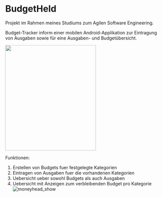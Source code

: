 # BudgetHeld

Projekt im Rahmen meines Studiums zum Agilen Software Engineering.

Budget-Tracker inform einer mobilen Android-Applikation zur Eintragung von Ausgaben sowie für eine Ausgaben- und Budgetübersicht.

<img src="[https://your-image-url.type](https://raw.githubusercontent.com/Falkenhorst14/BudgetHeld/main/app/src/main/res/drawable/moneyhead.png?token=GHSAT0AAAAAACS7LKWVNG3UIAIW5MSMYRUUZWHHN3A)" width="286" height="333">

Funktionen:
1. Erstellen von Budgets fuer festgelegte Kategorien
2. Eintragen von Ausgaben fuer die vorhandenen Kategorien
3. Uebersicht ueber sowohl Budgets als auch Ausgaben
4. Uebersicht mit Anzeigen zum verbleibenden Budget pro Kategorie
![moneyhead_show](https://github.com/user-attachments/assets/039c1935-5146-4593-827e-7301142cb6e5)
